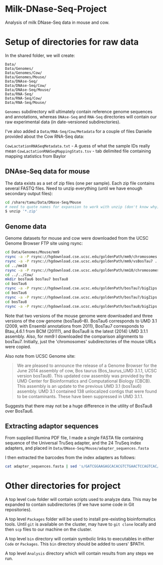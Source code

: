 Milk-DNase-Seq-Project
======================

Analysis of milk DNase-Seq data in mouse and cow.


# Setup of directories for raw data #

In the shared folder, we will create:

	Data/
	Data/Genomes/
	Data/Genomes/Cow/
	Data/Genomes/Mouse/	
	Data/DNAse-Seq/
	Data/DNAse-Seq/Cow/
	Data/DNAse-Seq/Mouse/
	Data/RNA-Seq/
	Data/RNA-Seq/Cow/
	Data/RNA-Seq/Mouse/

	
`Genomes` subdirectory will ultimately contain reference genome sequences and annotations, whereas `DNAse-Seq` and `RNA-Seq` directories will contain our raw experimental data (in date-versioned subdirectories).
 
I've also added a `Data/RNA-Seq/Cow/Metadata` for a couple of files Danielle provided about the Cow RNA-Seq data:

`CowLactationRNASeqMetadata.txt` - A guess of what the sample IDs really mean
`CowLactationRNASeqMappingStats.tsv` - tab delimited file containing mapping statistics from Baylor

## DNAse-Seq data for mouse ##
The data exists as a set of zip files (one per sample). Each zip file contains several FASTQ files. Need to unzip everything (until we have enough secondary output files):

```bash
cd /share/tamu/Data/DNase-Seq/Mouse
# need to quote names for expansion to work with unzip (don't know why)
$ unzip '*.zip'
```


## Genome data ##
Genome datasets for mouse and cow were downloaded from the UCSC Genome Browser FTP site using rsync:

```bash
cd Data/Genomes/Mouse/mm9
rsync -a -P rsync://hgdownload.cse.ucsc.edu/goldenPath/mm9/chromosomes .
rsync -a -P rsync://hgdownload.cse.ucsc.edu/goldenPath/mm9/vsBosTau7 .
cd ../mm10
rsync -a -P rsync://hgdownload.cse.ucsc.edu/goldenPath/mm10/chromosomes .
cd ../../Cow/
mkdir bosTau6 bosTau7 bosTau8
cd bosTau6
rsync -a -P rsync://hgdownload.cse.ucsc.edu/goldenPath/bosTau7/bigZips ./
cd bosTau6
rsync -a -P rsync://hgdownload.cse.ucsc.edu/goldenPath/bosTau7/bigZips ./
cd bosTau8
rsync -a -P rsync://hgdownload.cse.ucsc.edu/goldenPath/bosTau8/bigZips ./
```

Note that two versions of the mouse genome were downloaded and three versions of the cow genome (bosTau6–8). BosTau6 corresponds to UMD 3.1 (2009, with Ensembl annotations from 2011), BosTau7 corresponds to Btau_4.6.1 from BCM (2011?), and BosTau8 is the latest (2014) UMD 3.1.1 assembly. Also, for mm9 I downloaded the comparison alignments to bosTau7. Initially, just the 'chromosomes' subdirectories of the mouse URLs were copied.

Also note from UCSC Genome site:

>We are pleased to announce the release of a Genome Browser for the June 2014 assembly of cow, Bos taurus (Bos_taurus_UMD 3.1.1, UCSC version bosTau8). This updated cow assembly was provided by the UMD Center for Bioinformatics and Computational Biology (CBCB). This assembly is an update to the previous UMD 3.1 (bosTau6) assembly. UMD 3.1 contained 138 unlocalized contigs that were found to be contaminants. These have been suppressed in UMD 3.1.1.

Suggests that there may not be a huge difference in the utility of BosTau8 over BosTau6.


## Extracting adaptor sequences ##

From supplied Illumina PDF file, I made a single FASTA file containing sequence of the Universal TruSeq adapter, and the 24 TruSeq index adapters, and placed in  `Data/DNase-Seq/Mouse/adapter_sequences.fasta`

I then extracted the barcodes from the index adapters as follows:

```bash
cat adapter_sequences.fasta | sed 's/GATCGGAAGAGCACACGTCTGAACTCCAGTCAC//' | grep -v ">" | tail -n 24 | cut -c 1-6 > barcodes.txt
```


# Other directories for project #

A top level `Code` folder will contain scripts used to analyze data. This may be expanded to contain subdirectories (if we have some code in Git repositories).

A top level `Packages` folder will be used to install pre-existing bioinformatics tools. Until `git` is available on the cluster, may have to `git clone` locally and then `scp` files to our machine on the cluster.

A top level `bin` directory will contain symbolic links to executables in either `Code` or `Packages`. This `bin` directory should be added to users' $PATH.

A top level `Analysis` directory which will contain results from any steps we run.


